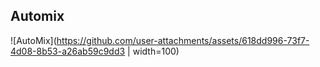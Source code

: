 ## Automix

![AutoMix](https://github.com/user-attachments/assets/618dd996-73f7-4d08-8b53-a26ab59c9dd3 | width=100)
